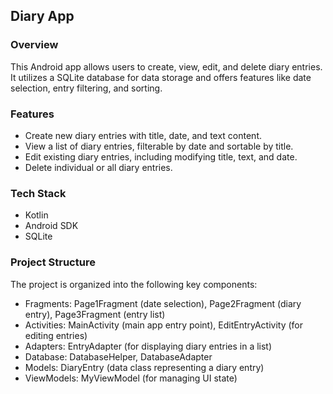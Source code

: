 ## Diary App

### Overview
This Android app allows users to create, view, edit, and delete diary entries. It utilizes a SQLite database for data storage and offers features like date selection, entry filtering, and sorting.

### Features
* Create new diary entries with title, date, and text content.
* View a list of diary entries, filterable by date and sortable by title.
* Edit existing diary entries, including modifying title, text, and date.
* Delete individual or all diary entries.

### Tech Stack
* Kotlin
* Android SDK
* SQLite

### Project Structure
The project is organized into the following key components:

* Fragments: Page1Fragment (date selection), Page2Fragment (diary entry), Page3Fragment (entry list)
* Activities: MainActivity (main app entry point), EditEntryActivity (for editing entries)
* Adapters: EntryAdapter (for displaying diary entries in a list)
* Database: DatabaseHelper, DatabaseAdapter
* Models: DiaryEntry (data class representing a diary entry)
* ViewModels: MyViewModel (for managing UI state)
